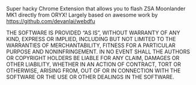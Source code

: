 Super hacky Chrome Extension that allows you to flash ZSA Moonlander MK1 directly from ORYX!
Largely based on awesome work by https://github.com/devanlai/webdfu

THE SOFTWARE IS PROVIDED “AS IS”, WITHOUT WARRANTY OF ANY KIND, EXPRESS OR IMPLIED, INCLUDING BUT NOT LIMITED TO THE WARRANTIES OF MERCHANTABILITY, FITNESS FOR A PARTICULAR PURPOSE AND NONINFRINGEMENT. IN NO EVENT SHALL THE AUTHORS OR COPYRIGHT HOLDERS BE LIABLE FOR ANY CLAIM, DAMAGES OR OTHER LIABILITY, WHETHER IN AN ACTION OF CONTRACT, TORT OR OTHERWISE, ARISING FROM, OUT OF OR IN CONNECTION WITH THE SOFTWARE OR THE USE OR OTHER DEALINGS IN THE SOFTWARE.

